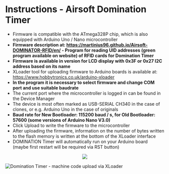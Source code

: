 # Instructions - Airsoft Domination Timer
* Firmware is compatible with the ATmega328P chip, which is also equipped with Arduino Uno / Nano microcontroller
* **Firmware description at: https://martinius96.github.io/Airsoft-DOMINATOR-RFID/en/ - Program for reading UID addresses (green program available on website) of RFID cards for Domination Timer**
* **Firmware is available in version for LCD display with 0x3F or 0x27 I2C address based on its name**
* XLoader tool for uploading firmware to Arduino boards is available at: https://www.hobbytronics.co.uk/arduino-xloader
* **In the program it is necessary to select firmware and change COM port and use suitable baudrate**
* The current port where the microcontroller is logged in can be found in the Device Manager
* The device is most often marked as USB-SERIAL CH340 in the case of clones, or e.g. Arduino Uno in the case of originals
* **Baud rate for New Bootloader: 115200 baud / s, for Old Bootloader: 57600 (some versions of Arduino Nano V3.0)**
* Click Upload to write the firmware to the microcontroller
* After uploading the firmware, information on the number of bytes written to the flash memory is written at the bottom of the XLoader interface
* DOMINATION Timer will automatically run on your Arduino board (maybe first restart will be required via RST button)

<p align="center">
  <img src="https://i.imgur.com/N1CHBoL.png" />
</p>

![Domination Timer - machine code upload via XLoader](https://i.imgur.com/jpKuhTc.png)

